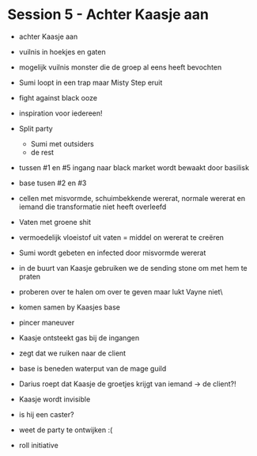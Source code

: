 # Session 5 - Achter Kaasje aan

- achter Kaasje aan
- vuilnis in hoekjes en gaten
- mogelijk vuilnis monster die de groep al eens heeft bevochten

- Sumi loopt in een trap maar Misty Step eruit

- fight against black ooze
- inspiration voor iedereen!

- Split party
    - Sumi met outsiders
    - de rest

- tussen #1 en #5 ingang naar black market wordt bewaakt door basilisk

- base tusen #2 en #3
- cellen met misvormde, schuimbekkende wererat, normale wererat en iemand die transformatie niet heeft overleefd
- Vaten met groene shit
- vermoedelijk vloeistof uit vaten = middel on wererat te creëren
- Sumi wordt gebeten en infected door misvormde wererat

- in de buurt van Kaasje gebruiken we de sending stone om met hem te praten
- proberen over te halen om over te geven maar lukt Vayne niet\

- komen samen by Kaasjes base
- pincer maneuver

- Kaasje ontsteekt gas bij de ingangen
- zegt dat we ruiken naar de client
- base is beneden waterput van de mage guild

- Darius roept dat Kaasje de groetjes krijgt van iemand -> de client?!
- Kaasje wordt invisible
- is hij een caster? 
- weet de party te ontwijken :(

- roll initiative

